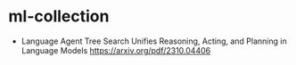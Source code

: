 # ml-collection

- Language Agent Tree Search Unifies Reasoning, Acting, and Planning in
Language Models
https://arxiv.org/pdf/2310.04406


